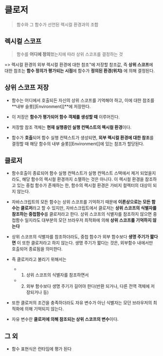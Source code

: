 # 클로저

> 함수와 그 함수가 선언된 렉시컬 환경과의 조합

## 렉시컬 스코프

> 함수를 **어디에 정의**했는지에 따라 상위 스코프를 결정하는 것

=> 렉시컬 환경의 외부 렉시컬 환경에 대한 참조"에 저장할 참조값, 즉 **상위 스코프**에 대한 참조는 **함수 정의가 평가되는 시점**에 함수가 **정의된 환경(위치)** 에 의해 결정된다.

## 상위 스코프 저장

- 함수는 어디에서 호출되든 자신의 상위 스코프를 기억해야 하고, 이에 대한 참조를 **내부 슬롯[[Environment]]**에 저장한다.

- 이 저장은 **함수가 평가되어 함수 객체를 생성할 때** 이루어진다.

- 저장할 참조 객체는 **현재 실행중인 실행 컨텍스트의 렉시컬 환경**이다.

- 함수가 **호출**되어 함수 실행 컨텍스트가 생성되면, **외부 렉시컬 환경에 대한 참조**를 결정할 때 해당 함수의 내부 슬롯[[Environment]]에 있는 참조가 할당된다.

## 클로저

- 함수호출이 종료되어 함수 실행 컨텍스트가 실행 컨텍스트 스택에서 제거 되었을지라도, 해당 함수의 렉시컬 환경까지 소멸하는 것은 아니다. 이 렉시컬 환경을 참조하고 있는 중첩 함수가 존재하는 한, 함수의 렉시컬 환경은 가비지 컬렉터의 대상이 되지 않는다.

- 자바스크립트의 모든 함수는 상위 스코프를 기억하기 때문에 **이론상으로는 모든 함수는 클로저**라고 할 수 있지만, 자바스크립트에서 클로저는 **상위 스코프의 식별자를 참조하는 중첩함수**를 클로저라고 한다. 상위 스코프의 식별자를 참조하지 않으면 중첩함수 일지라도 대부분의 모던 브라우저 최적화에 의해 **상위 스코프를 기억하지 않는다** 

- 상위 스코프의 식별자를 참조하더라도, 중첩 함수가 외부 함수보다 **생명 주기가 짧다면** 이 또한 클로저라고 하지 않는다. 생명 주기가 짧다는 것은, 외부함수 내에서만 호출되어 종료됨을 의미한다.

- 즉 클로저라고 불리기 위해서는 
  - 1. 상위 스코프의 식별자를 참조하면서
  - 2. 외부 함수보다 생명 주기가 길어야 한다(반환 되거나, 다른 전역 객체에 저장되거나 등)

- 또한 클로저의 조건을 충족하더라도 자유 변수가 아닌 식별자는 모던 브라우저의 최적화에 의해 기억되지 않는다.
- 자유 변수란 **클로저에 의해 참조되는 상위 스코프의 변수**이다. 

## 그 외

- 함수 표현식은 런타임에 평가 된다